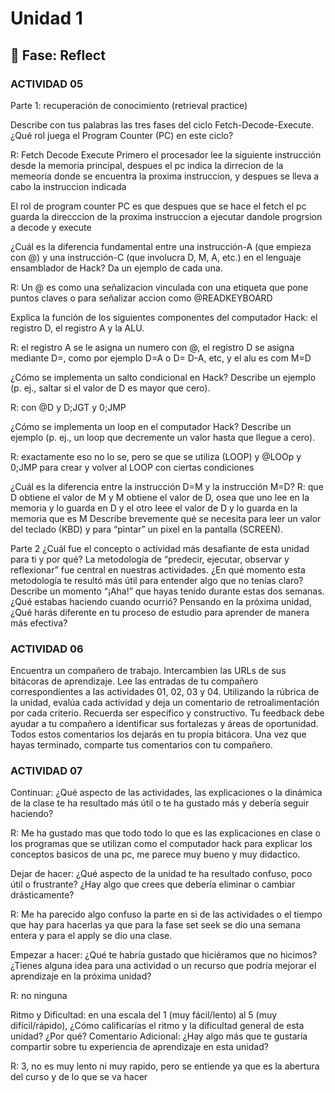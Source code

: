 # Unidad 1

## 🤔 Fase: Reflect

### ACTIVIDAD 05

Parte 1: recuperación de conocimiento (retrieval practice)

Describe con tus palabras las tres fases del ciclo Fetch-Decode-Execute. ¿Qué rol juega el Program Counter (PC) en este ciclo?

R:
Fetch Decode Execute
Primero el procesador lee la siguiente instrucción desde la memoria principal, despues el pc indica la dirrecion de la memeoria donde se encuentra la proxima instruccion, y despues se lleva a cabo la instruccion indicada

El rol de program counter PC es que despues que se hace el fetch el pc guarda la direcccion de la proxima instruccion a ejecutar dandole progrsion a decode y execute

¿Cuál es la diferencia fundamental entre una instrucción-A (que empieza con @) y una instrucción-C (que involucra D, M, A, etc.) en el lenguaje ensamblador de Hack? Da un ejemplo de cada una.

R: Un @ es como una señalizacion vinculada con una etiqueta que pone puntos claves o para señalizar accion como @READKEYBOARD

Explica la función de los siguientes componentes del computador Hack: el registro D, el registro A y la ALU.

R: el registro A se le asigna un numero con @, el registro D se asigna mediante D=, como por ejemplo D=A o D= D-A, etc, y el alu es com M=D

¿Cómo se implementa un salto condicional en Hack? Describe un ejemplo (p. ej., saltar si el valor de D es mayor que cero).

R: con @D y D;JGT y 0;JMP


¿Cómo se implementa un loop en el computador Hack? Describe un ejemplo (p. ej., un loop que decremente un valor hasta que llegue a cero).

R: exactamente eso no lo se, pero se que se utiliza (LOOP) y @LOOp y 0;JMP para crear y volver al LOOP con ciertas condiciones 

¿Cuál es la diferencia entre la instrucción D=M y la instrucción M=D?
R: que D obtiene el valor de M y M obtiene el valor de D, osea que uno lee en la memoria y lo guarda en D y el otro leee el valor de D y lo guarda en la memoria que es M
Describe brevemente qué se necesita para leer un valor del teclado (KBD) y para “pintar” un pixel en la pantalla (SCREEN).


Parte 2
¿Cuál fue el concepto o actividad más desafiante de esta unidad para ti y por qué?
La metodología de “predecir, ejecutar, observar y reflexionar” fue central en nuestras actividades. ¿En qué momento esta metodología te resultó más útil para entender algo que no tenías claro?
Describe un momento “¡Aha!” que hayas tenido durante estas dos semanas. ¿Qué estabas haciendo cuando ocurrió?
Pensando en la próxima unidad, ¿Qué harás diferente en tu proceso de estudio para aprender de manera más efectiva?

### ACTIVIDAD 06

Encuentra un compañero de trabajo.
Intercambien las URLs de sus bitácoras de aprendizaje.
Lee las entradas de tu compañero correspondientes a las actividades 01, 02, 03 y 04.
Utilizando la rúbrica de la unidad, evalúa cada actividad y deja un comentario de retroalimentación por cada criterio. Recuerda ser específico y constructivo. Tu feedback debe ayudar a tu compañero a identificar sus fortalezas y áreas de oportunidad. Todos estos comentarios los dejarás en tu propia bitácora.
Una vez que hayas terminado, comparte tus comentarios con tu compañero.

### ACTIVIDAD 07 
Continuar: ¿Qué aspecto de las actividades, las explicaciones o la dinámica de la clase te ha resultado más útil o te ha gustado más y debería seguir haciendo?

R: Me ha gustado mas que todo todo lo que es las explicaciones en clase o los programas que se utilizan como el computador hack para explicar los conceptos basicos de una pc, me parece muy bueno y muy didactico.

Dejar de hacer: ¿Qué aspecto de la unidad te ha resultado confuso, poco útil o frustrante? ¿Hay algo que crees que debería eliminar o cambiar drásticamente?

R: Me ha parecido algo confuso la parte en si de las actividades o el tiempo que hay para hacerlas ya que para la fase set seek se dio una semana entera y para el apply se dio una clase.

Empezar a hacer: ¿Qué te habría gustado que hiciéramos que no hicimos? ¿Tienes alguna idea para una actividad o un recurso que podría mejorar el aprendizaje en la próxima unidad?

R: no ninguna

Ritmo y Dificultad: en una escala del 1 (muy fácil/lento) al 5 (muy difícil/rápido), ¿Cómo calificarías el ritmo y la dificultad general de esta unidad? ¿Por qué?
Comentario Adicional: ¿Hay algo más que te gustaría compartir sobre tu experiencia de aprendizaje en esta unidad?

R: 3, no es muy lento ni muy rapido, pero se entiende ya que es la abertura del curso y de lo que se va hacer
